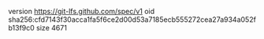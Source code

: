 version https://git-lfs.github.com/spec/v1
oid sha256:cfd7143f30acca1fa5f6ce2d00d53a7185ecb555272cea27a934a052fb13f9c0
size 4671
